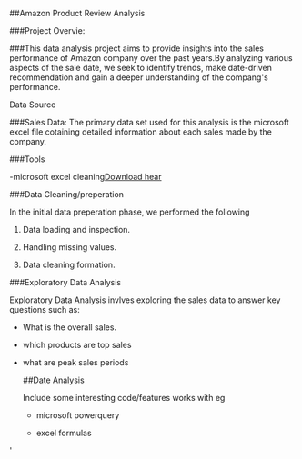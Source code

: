 ##Amazon Product Review Analysis

###Project Overvie:

###This data analysis project aims to provide insights into the sales performance of Amazon company over the past years.By analyzing various aspects of the sale date, we seek to identify trends, make date-driven recommendation and gain a deeper understanding of the compang's performance.

Data Source

###Sales Data: The primary data set used for this analysis is the microsoft excel file cotaining detailed information about each sales made by the company.

###Tools

-microsoft excel cleaning[Download hear](https://microsoft.com)

###Data Cleaning/preperation

In the initial data preperation phase, we performed the following

1. Data loading and inspection.

2. Handling missing values.

3. Data cleaning formation.

  ###Exploratory Data Analysis

  Exploratory Data Analysis invlves exploring the sales data to answer key questions such as:

  - What is the overall sales.

  - which products are top sales

  - what are peak sales periods

     ##Date Analysis

    Include some interesting code/features works with eg

    - microsoft powerquery
   
    - excel formulas

  







'

